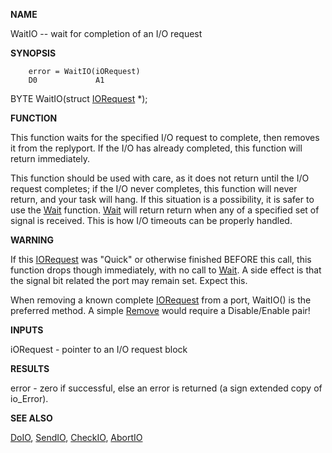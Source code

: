 
**NAME**

WaitIO -- wait for completion of an I/O request

**SYNOPSIS**

```
    error = WaitIO(iORequest)
    D0             A1

```
BYTE WaitIO(struct [IORequest](IORequest) *);

**FUNCTION**

This function waits for the specified I/O request to complete, then
removes it from the replyport.  If the I/O has already completed,
this function will return immediately.

This function should be used with care, as it does not return until
the I/O request completes; if the I/O never completes, this
function will never return, and your task will hang.  If this
situation is a possibility, it is safer to use the [Wait](Wait) function.
[Wait](Wait) will return return when any of a specified set of signal is
received.  This is how I/O timeouts can be properly handled.

**WARNING**

If this [IORequest](IORequest) was &#034;Quick&#034; or otherwise finished BEFORE this
call, this function drops though immediately, with no call to
[Wait](Wait).  A side effect is that the signal bit related the port may
remain set.  Expect this.

When removing a known complete [IORequest](IORequest) from a port, WaitIO() is the
preferred method.  A simple [Remove](Remove) would require a Disable/Enable
pair!

**INPUTS**

iORequest - pointer to an I/O request block

**RESULTS**

error - zero if successful, else an error is returned
(a sign extended copy of io_Error).

**SEE ALSO**

[DoIO](DoIO), [SendIO](SendIO), [CheckIO](CheckIO), [AbortIO](AbortIO)
